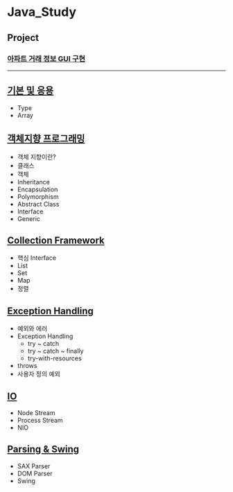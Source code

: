 # Java_Study

## Project
### [아파트 거래 정보 GUI 구현](https://github.com/ljiwoo59/HappyHouse_Java)

---

## [기본 및 응용](https://github.com/ljiwoo59/Java_Study/tree/main/Java_Basics)
* Type
* Array

## [객체지향 프로그래밍](https://github.com/ljiwoo59/Java_Study/tree/main/Java_OOP)
* 객체 지향이란?
 * 클래스
 * 객체
* Inheritance
* Encapsulation
* Polymorphism
* Abstract Class
* Interface
* Generic

## [Collection Framework](https://github.com/ljiwoo59/Java_Study/tree/main/Java_Collection)
* 핵심 Interface
* List
* Set
* Map
* 정렬

## [Exception Handling](https://github.com/ljiwoo59/Java_Study/tree/main/Java_Exception)
* 예외와 에러
* Exception Handling
  * try ~ catch
  * try ~ catch ~ finally
  * try-with-resources
* throws
* 사용자 정의 예외

## [IO](https://github.com/ljiwoo59/Java_Study/tree/main/Java_IO)
* Node Stream
* Process Stream
* NIO

## [Parsing & Swing](https://github.com/ljiwoo59/Java_Study/tree/main/Java_Parsing)
* SAX Parser
* DOM Parser
* Swing

